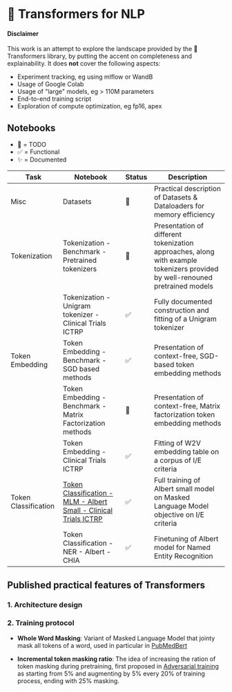 # :hugs: Transformers for NLP

#### Disclaimer
This work is an attempt to explore the landscape provided by the :hugs: Transformers library, by putting the accent on completeness and explainability.
It does **not** cover the following aspects:
  - Experiment tracking, eg using mlflow or WandB
  - Usage of Google Colab
  - Usage of "large" models, eg > 110M parameters
  - End-to-end training script
  - Exploration of compute optimization, eg fp16, apex
  
  

## Notebooks
- :black_square_button: = TODO
- :white_check_mark: = Functional
- :sparkles: = Documented

| Task | Notebook | Status | Description |
|-----|-----|-----|-----|
| Misc | Datasets | :black_square_button: |Practical description of Datasets & Dataloaders for memory efficiency |
| Tokenization | Tokenization - Benchmark - Pretrained tokenizers | :black_square_button: | Presentation of different tokenization approaches, along with example tokenizers provided by well-renouned pretrained models |
| | Tokenization - Unigram tokenizer - Clinical Trials ICTRP | :white_check_mark: | Fully documented construction and fitting of a Unigram tokenizer |
| Token Embedding | Token Embedding - Benchmark - SGD based methods | :white_check_mark: | Presentation of context-free, SGD-based token embedding methods |
| | Token Embedding - Benchmark - Matrix Factorization methods | :black_square_button: | Presentation of context-free, Matrix factorization token embedding methods |
| | Token Embedding - Clinical Trials ICTRP | :white_check_mark: | Fitting of W2V embedding table on a corpus of I/E criteria |
| Token Classification | [Token Classification - MLM - Albert Small - Clinical Trials ICTRP](https://github.com/JBAujogue/Transformers-for-NLP/blob/main/notebooks/Token%20Classification%20-%20MLM%20-%20Albert%20Small%20-%20Clinical%20Trials%20ICTRP.ipynb) | :white_check_mark: | Full training of Albert small model on Masked Language Model objective on I/E criteria |
| | Token Classification - NER - Albert - CHIA | :white_check_mark: | Finetuning of Albert model for Named Entity Recognition |





## Published practical features of Transformers

### 1. Architecture design


### 2. Training protocol

- **Whole Word Masking**: Variant of Masked Language Model that jointy mask all tokens of a word, used in particular in [PubMedBert](https://arxiv.org/pdf/2007.15779.pdf)

- **Incremental token masking ratio**: The idea of increasing the ration of token masking during pretraining, first proposed in [Adversarial training](https://arxiv.org/pdf/2004.08994.pdf) as starting from 5% and augmenting by 5% every 20% of training process, ending with 25% masking.


